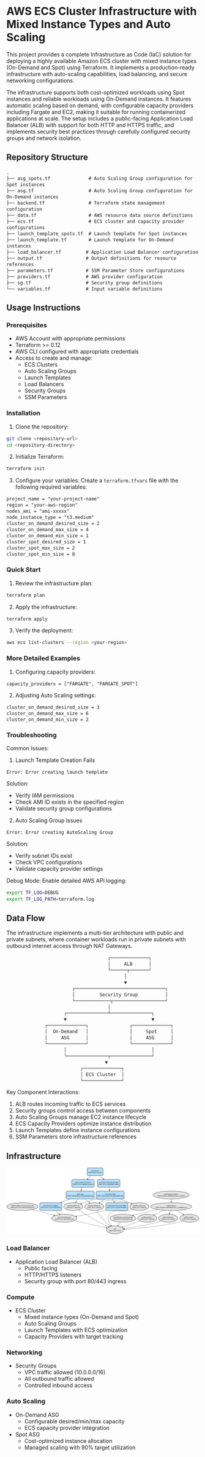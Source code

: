 # AWS ECS Cluster Infrastructure with Mixed Instance Types and Auto Scaling

This project provides a complete Infrastructure as Code (IaC) solution for deploying a highly available Amazon ECS cluster with mixed instance types (On-Demand and Spot) using Terraform. It implements a production-ready infrastructure with auto-scaling capabilities, load balancing, and secure networking configurations.

The infrastructure supports both cost-optimized workloads using Spot instances and reliable workloads using On-Demand instances. It features automatic scaling based on demand, with configurable capacity providers including Fargate and EC2, making it suitable for running containerized applications at scale. The setup includes a public-facing Application Load Balancer (ALB) with support for both HTTP and HTTPS traffic, and implements security best practices through carefully configured security groups and network isolation.

## Repository Structure
```
.
├── asg_spots.tf              # Auto Scaling Group configuration for Spot instances
├── asg.tf                    # Auto Scaling Group configuration for On-Demand instances
├── backend.tf                # Terraform state management configuration
├── data.tf                   # AWS resource data source definitions
├── ecs.tf                    # ECS cluster and capacity provider configurations
├── launch_template_spots.tf  # Launch template for Spot instances
├── launch_template.tf        # Launch template for On-Demand instances
├── load_balancer.tf         # Application Load Balancer configuration
├── output.tf                # Output definitions for resource references
├── parameters.tf            # SSM Parameter Store configurations
├── providers.tf             # AWS provider configuration
├── sg.tf                    # Security group definitions
└── variables.tf             # Input variable definitions
```

## Usage Instructions
### Prerequisites
- AWS Account with appropriate permissions
- Terraform >= 0.12
- AWS CLI configured with appropriate credentials
- Access to create and manage:
  - ECS Clusters
  - Auto Scaling Groups
  - Launch Templates
  - Load Balancers
  - Security Groups
  - SSM Parameters

### Installation

1. Clone the repository:
```bash
git clone <repository-url>
cd <repository-directory>
```

2. Initialize Terraform:
```bash
terraform init
```

3. Configure your variables:
Create a `terraform.tfvars` file with the following required variables:
```hcl
project_name = "your-project-name"
region = "your-aws-region"
nodes_ami = "ami-xxxxx"
node_instance_type = "t3.medium"
cluster_on_demand_desired_size = 2
cluster_on_demand_max_size = 4
cluster_on_demand_min_size = 1
cluster_spot_desired_size = 1
cluster_spot_max_size = 2
cluster_spot_min_size = 0
```

### Quick Start

1. Review the infrastructure plan:
```bash
terraform plan
```

2. Apply the infrastructure:
```bash
terraform apply
```

3. Verify the deployment:
```bash
aws ecs list-clusters --region <your-region>
```

### More Detailed Examples

1. Configuring capacity providers:
```hcl
capacity_providers = ["FARGATE", "FARGATE_SPOT"]
```

2. Adjusting Auto Scaling settings:
```hcl
cluster_on_demand_desired_size = 3
cluster_on_demand_max_size = 6
cluster_on_demand_min_size = 2
```

### Troubleshooting

Common Issues:

1. Launch Template Creation Fails
```
Error: Error creating launch template
```
Solution:
- Verify IAM permissions
- Check AMI ID exists in the specified region
- Validate security group configurations

2. Auto Scaling Group Issues
```
Error: Error creating AutoScaling Group
```
Solution:
- Verify subnet IDs exist
- Check VPC configurations
- Validate capacity provider settings

Debug Mode:
Enable detailed AWS API logging:
```bash
export TF_LOG=DEBUG
export TF_LOG_PATH=terraform.log
```

## Data Flow
The infrastructure implements a multi-tier architecture with public and private subnets, where container workloads run in private subnets with outbound internet access through NAT Gateways.

```ascii
                                     ┌──────────────┐
                                     │     ALB      │
                                     └──────┬───────┘
                                           │
                                           ▼
                        ┌─────────────────────────────────┐
                        │         Security Group          │
                        └─────────────┬───────────────────┘
                                     │
                     ┌───────────────┴───────────────┐
                     ▼                               ▼
              ┌──────────────┐               ┌──────────────┐
              │  On-Demand   │               │     Spot     │
              │     ASG      │               │     ASG      │
              └──────────────┘               └──────────────┘
                     │                               │
                     └───────────────┬───────────────┘
                                    ▼
                           ┌──────────────┐
                           │ ECS Cluster  │
                           └──────────────┘
```

Key Component Interactions:
1. ALB routes incoming traffic to ECS services
2. Security groups control access between components
3. Auto Scaling Groups manage EC2 instance lifecycle
4. ECS Capacity Providers optimize instance distribution
5. Launch Templates define instance configurations
6. SSM Parameters store infrastructure references

## Infrastructure

![Infrastructure diagram](./docs/infra.svg)

### Load Balancer
- Application Load Balancer (ALB)
  - Public facing
  - HTTP/HTTPS listeners
  - Security group with port 80/443 ingress

### Compute
- ECS Cluster
  - Mixed instance types (On-Demand and Spot)
  - Auto Scaling Groups
  - Launch Templates with ECS optimization
  - Capacity Providers with target tracking

### Networking
- Security Groups
  - VPC traffic allowed (10.0.0.0/16)
  - All outbound traffic allowed
  - Controlled inbound access

### Auto Scaling
- On-Demand ASG
  - Configurable desired/min/max capacity
  - ECS capacity provider integration
- Spot ASG
  - Cost-optimized instance allocation
  - Managed scaling with 90% target utilization